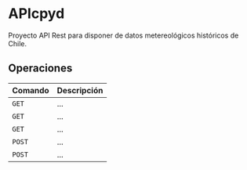 # APIcpyd

Proyecto API Rest para disponer de datos metereológicos históricos de Chile.


## Operaciones

| Comando | Descripción |
| :-------| :-----------|
| `GET` | ... |
| `GET` | ... |
| `GET` | ... |
| `POST` | ... |
| `POST` | ... |